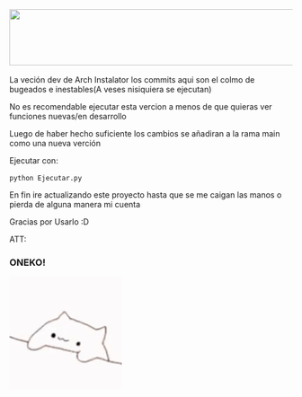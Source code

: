 

<img src="https://github.com/Tom5521/Arch-Instalator/blob/cf1086bf5ca8d377966c3d13b692722b5feca9a2/Arch-Instalator-DEV.png" width="1170" height="100" />

La veción dev de Arch Instalator los commits aqui son el colmo de bugeados e inestables(A veses nisiquiera se ejecutan)

No es recomendable ejecutar esta vercion a menos de que quieras ver funciones nuevas/en desarrollo

Luego de haber hecho suficiente los cambios se añadiran a la rama main como una nueva verción

Ejecutar con:
```
python Ejecutar.py
```

En fin ire actualizando este proyecto hasta que se me caigan las manos o pierda de alguna manera mi cuenta



Gracias por Usarlo :D


ATT:
### ONEKO!

<img src="https://github.com/Tom5521/Tom5521/blob/7b38d1501ba08da3475abfe4e0213d059445f33a/gato-BOOM.gif" width="200" height="200" />











